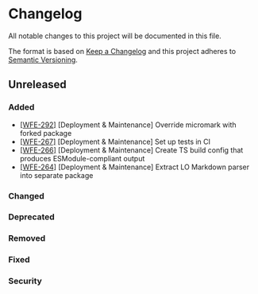 # Changelog

All notable changes to this project will be documented in this file.

The format is based on [Keep a Changelog](http://keepachangelog.com/en/1.0.0/)
and this project adheres to [Semantic Versioning](http://semver.org/spec/v2.0.0.html).

## Unreleased

### Added

- [[WFE-292]](https://labforward.atlassian.net/browse/WFE-292) [Deployment & Maintenance] Override micromark with forked package
- [[WFE-267]](https://labforward.atlassian.net/browse/WFE-267) [Deployment & Maintenance] Set up tests in CI
- [[WFE-266]](https://labforward.atlassian.net/browse/WFE-264) [Deployment & Maintenance] Create TS build config that produces ESModule-compliant output
- [[WFE-264]](https://labforward.atlassian.net/browse/WFE-264) [Deployment & Maintenance] Extract LO Markdown parser into separate package

### Changed

### Deprecated

### Removed

### Fixed

### Security
